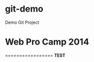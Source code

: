 git-demo
========

Demo Git Project

Web Pro Camp 2014
=================

=================
**TEST**
